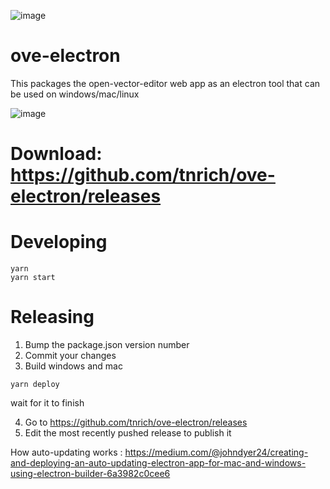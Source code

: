 ![image](https://user-images.githubusercontent.com/2730609/67169732-df3ca800-f348-11e9-8003-baa91cd8cfec.png)

# ove-electron
This packages the open-vector-editor web app as an electron tool that can be used on windows/mac/linux

![image](https://user-images.githubusercontent.com/2730609/67169717-c59b6080-f348-11e9-995a-89b7213428ff.png)

# Download: https://github.com/tnrich/ove-electron/releases

# Developing 
```
yarn
yarn start
```

# Releasing 
1. Bump the package.json version number
2. Commit your changes
3. Build windows and mac 
```
yarn deploy
```
wait for it to finish

4. Go to https://github.com/tnrich/ove-electron/releases 
5. Edit the most recently pushed release to publish it

How auto-updating works :
https://medium.com/@johndyer24/creating-and-deploying-an-auto-updating-electron-app-for-mac-and-windows-using-electron-builder-6a3982c0cee6
